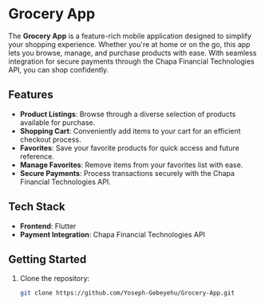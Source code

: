# Grocery App

The **Grocery App** is a feature-rich mobile application designed to simplify your shopping experience. Whether you're at home or on the go, this app lets you browse, manage, and purchase products with ease. With seamless integration for secure payments through the Chapa Financial Technologies API, you can shop confidently.

## Features

- **Product Listings**: Browse through a diverse selection of products available for purchase.
- **Shopping Cart**: Conveniently add items to your cart for an efficient checkout process.
- **Favorites**: Save your favorite products for quick access and future reference.
- **Manage Favorites**: Remove items from your favorites list with ease.
- **Secure Payments**: Process transactions securely with the Chapa Financial Technologies API.

## Tech Stack

- **Frontend**: Flutter
- **Payment Integration**: Chapa Financial Technologies API

## Getting Started

1. Clone the repository:
   ```bash
   git clone https://github.com/Yoseph-Gebeyehu/Grocery-App.git
